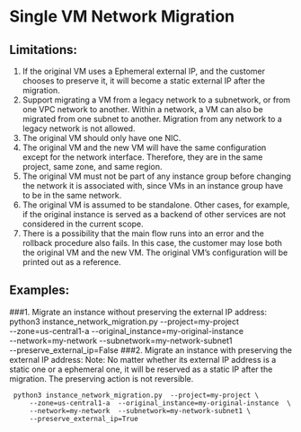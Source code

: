 # Single VM Network Migration
## Limitations:
1. If the original VM uses a Ephemeral external IP, and the customer chooses to preserve it, it will become a static external IP after the migration.
2. Support migrating a VM from a legacy network to a subnetwork, or from one VPC network to another. Within a network, a VM can also be migrated from one subnet to another. Migration from any network to a legacy network is not allowed.
3. The original VM should only have one NIC.
4. The original VM and the new VM will have the same configuration except for the network interface. Therefore, they are in the same project, same zone, and same region.
5. The original VM must not be part of any instance group before changing the network it is associated with, since VMs in an instance group have to be in the same network. 
6. The original VM is assumed to be standalone. Other cases, for example, if the original instance is served as a backend of other services are not considered in the current scope.
7. There is a possibility that the main flow runs into an error and the rollback procedure also fails. In this case, the customer may lose both the original VM and the new VM. The original VM’s configuration will be printed out as a reference.  

## Examples:
###1. Migrate an instance without preserving the external IP address:
     python3 instance_network_migration.py  --project=my-project \
        --zone=us-central1-a  --original_instance=my-original-instance  \
        --network=my-network  --subnetwork=my-network-subnet1 \
        --preserve_external_ip=False 
###2. Migrate an instance with preserving the external IP address:
Note: No matter whether its external IP address is a static one or a ephemeral one, 
it will be reserved as a static IP after the migration. The preserving action is not reversible. 

     python3 instance_network_migration.py  --project=my-project \
         --zone=us-central1-a  --original_instance=my-original-instance  \
         --network=my-network  --subnetwork=my-network-subnet1 \
         --preserve_external_ip=True
          
